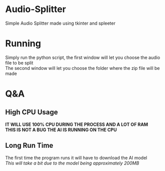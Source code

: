 # Audio-Splitter
Simple Audio Splitter made using tkinter and spleeter

# Running
Simply run the python script, the first window will let you choose the audio file to be split
<br>
The second window will let you choose the folder where the zip file will be made

# Q&A
## High CPU Usage
**IT WILL USE 100% CPU DURING THE PROCESS AND A LOT OF RAM**
<br>
**THIS IS NOT A BUG THE AI IS RUNNING ON THE CPU**
## Long Run Time
The first time the program runs it will have to download the AI model
<br>
*This will take a bit due to the model being approximately 200MB*
